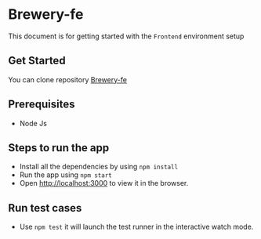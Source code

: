 # Brewery-fe

This document is for getting started with the `Frontend` environment setup

## Get Started

You can clone repository [Brewery-fe](https://github.com/rajat-ttn/brewery-fe.git)

## Prerequisites

* Node Js

## Steps to run the app

* Install all the dependencies by using `npm install`
* Run the app using `npm start`
* Open [http://localhost:3000](http://localhost:3000) to view it in the browser.

## Run test cases

* Use `npm test` it will launch the test runner in the interactive watch mode.
